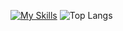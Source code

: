 [![My Skills](https://skillicons.dev/icons?i=,js,ts,react,tailwind,figma,ps,php,laravel,docker,mysql,linux,bsd,rust,&theme=light)](https://skillicons.dev)
<img src="https://github-readme-stats.vercel.app/api/top-langs/?username=pedromontesi&layout=compact&langs_count=8&theme=graywhite&size_weight=0.5&count_weight=0.5" alt="Top Langs" />
